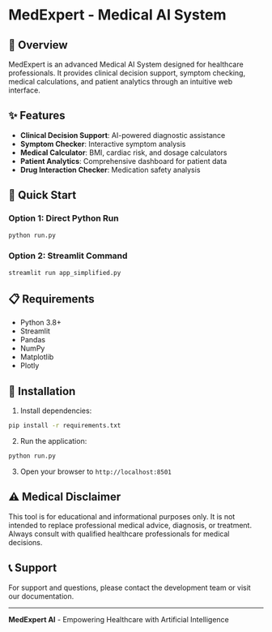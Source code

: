 # MedExpert - Medical AI System

## 🏥 Overview

MedExpert is an advanced Medical AI System designed for healthcare professionals. It provides clinical decision support, symptom checking, medical calculations, and patient analytics through an intuitive web interface.

## ✨ Features

- **Clinical Decision Support**: AI-powered diagnostic assistance
- **Symptom Checker**: Interactive symptom analysis
- **Medical Calculator**: BMI, cardiac risk, and dosage calculators
- **Patient Analytics**: Comprehensive dashboard for patient data
- **Drug Interaction Checker**: Medication safety analysis

## 🚀 Quick Start

### Option 1: Direct Python Run
```bash
python run.py
```

### Option 2: Streamlit Command
```bash
streamlit run app_simplified.py
```

## 📋 Requirements

- Python 3.8+
- Streamlit
- Pandas
- NumPy
- Matplotlib
- Plotly

## 🔧 Installation

1. Install dependencies:
```bash
pip install -r requirements.txt
```

2. Run the application:
```bash
python run.py
```

3. Open your browser to `http://localhost:8501`

## ⚠️ Medical Disclaimer

This tool is for educational and informational purposes only. It is not intended to replace professional medical advice, diagnosis, or treatment. Always consult with qualified healthcare professionals for medical decisions.

## 📞 Support

For support and questions, please contact the development team or visit our documentation.

---

**MedExpert AI** - Empowering Healthcare with Artificial Intelligence